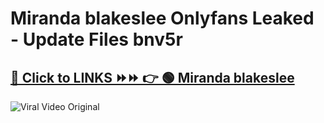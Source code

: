 
 # Miranda blakeslee Onlyfans Leaked - Update Files bnv5r

## <h2><a href="https://clipsfans.com/Miranda_blakeslee&ref=git">🔗 Click to LINKS ⏩⏩ 👉 🟢 Miranda blakeslee </a></h2>

<a href="https://clipsfans.com/Miranda_blakeslee&ref=git" rel="nofollow" data-target="animated-image.originalLink"><img src="https://i.ibb.co.com/xMMVF88/686577567.gif" alt="Viral Video Original" style="max-width: 100%; display: inline-block;" data-target="animated-image.originalImage"></a>

